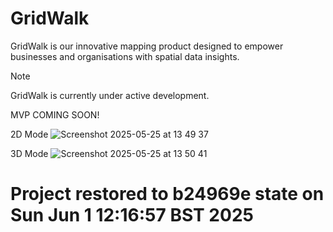 # GridWalk

GridWalk is our innovative mapping product designed to empower businesses and organisations with spatial data insights.

>[!NOTE]
> GridWalk is currently under active development.
>
> MVP COMING SOON!

2D Mode
![Screenshot 2025-05-25 at 13 49 37](https://github.com/user-attachments/assets/b6ce86d9-faf4-41ae-892f-3246d4192c51)

3D Mode
![Screenshot 2025-05-25 at 13 50 41](https://github.com/user-attachments/assets/c84a441f-2156-4776-8495-302604af1143)
# Project restored to b24969e state on Sun Jun  1 12:16:57 BST 2025
